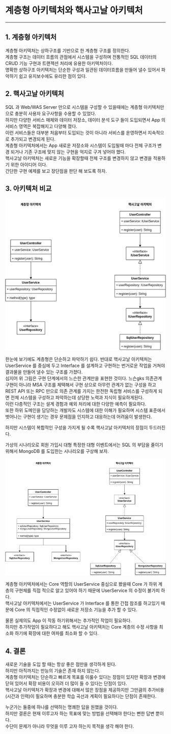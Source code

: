 # 계층형 아키텍처와 핵사고날 아키텍처
---

## 1. 계층형 아키텍처
계층형 아키텍처는 상하구조를 기반으로 한 계층형 구조를 정의한다.   
계층형 구조는 데이터 흐름의 관점에서 시스템을 구성하며 전통적인 SQL 데이터의 CRUD 기능 구현과 트랜젝션 처리에 유용한 아키텍처이다.   
명확한 상하구조 아키텍처는 단순한 구성과 일관된 데이터흐름을 만들어 낼수 있어서 파악하기 쉽고 유지보수에도 유리한 점이 있다.   

## 2. 핵사고날 아키텍처
SQL 과 Web/WAS Server 만으로 시스템을 구성할 수 있을때에는 계층형 아키텍처만으로 충분히 사용자 요구사항을 수용할 수 있었다.   
하지만 다양한 서비스 매체와 데이터 저장소, 데이터 분석 도구 들이 도입되면서 App 의 서비스 영역은 복잡해지고 다양해 졌다.   
이런 서비스들은 대부분 처음부터 도입되는 것이 아니라 서비스를 운영하면서 지속적으로 추가되고 변경되게 된다.   
계층형 아키텍처에서는 App 새로운 저장소와 시스템이 도입될때 마다 전체 구조가 변경 되거나 기존 구조에 맞지 않는 구현을 억지로 구겨 넣어야 했다.   
핵사고날 아키텍처는 새로운 기능을 확장할때 전체 구조를 변경하지 않고 변경을 적용하기 위한 아이디어 이다.   
간단한 구현 예제를 보고 장단점을 판단 해 보도록 하자.   

## 3. 아키텍처 비교
![Hexagonal](./images/hexagonal.png)

한눈에 보기에도 계층형은 단순하고 파악하기 쉽다.
반대로 핵사고날 아키텍처는 UserService 를 중심에 두고 Interface 를 설계하고 구현하는 번거로운 작업을 거쳐야 결과물을 만들어 낼수 있는 구조를 가졌다.   
심지어 위 그림은 구현 단계에서의 느슨한 관계만을 표현한 것이다. 느슨gks 의존관계 구현이 아니라 MSA 구조를 체택해서 구현 상으로 아무런 관계가 없는 구성을 하고 REST API 또는 RPC 만으로 의존 관계를 가지는 한전한 독립형 서비스를 구성하게 되면 전체 시스템을 구성하고 파악하는데 상당한 노력과 지식이 필요하게된다.   
이런 다층적인 구조는 설계 경험과 예외 처리에 대한 다양한 예측이 필요하다.   
또한 하위 도메인을 담당하는 개발자도 시스템에 대한 이해가 필요하며 시스템 표준에서 벗어나는 구현이 생기는 경우 문제점을 인지하고 대응하는데 어려움이 발생한다.   
   
하지만 시스템이 복합적인 구성을 가지게 될 수록 핵사고날 아키텍처의 장점이 두드러진다.   
   
가상의 시나리오로 회원 가입시 대형 특정한 대형 이벤트에서는 SQL 의 부담을 줄이기 위해서 MongoDB 를 도입한는 시나리오를 구상해 보자.   

![Hexagonal](./images/hexagonal-ext.png)

계층형 아키텍처에서는 Core 역할의 UserService 중심으로 봤을때 Core 가 하위 계층의 구현체를 직접 적으로 알고 있어야 하기 때문에 UserService 의 수정이 불가피 하다.   
핵사고날 아키텍처에서는 UserService 가 Interface 를 통한 간접 참조를 하고있기 때문에 Core 의 직접적인 수정없이 새로운 저장소 기능을 추가 할 수 있다.   
   
물론 실제의도 App 이 작동 하기위해서는 추가적인 작업이 필요하다.   
하지만 추가작업이 필요하다고 해도 핵사고날 아키텍처는 Core 계층의 수정 사항을 최소화 하기에 확장에 대한 여파를 최소화 할 수 있다.   

## 4. 결론
새로운 기술을 도입 할 때는 항상 좋은 점만을 생각하게 된다.   
하지만 아직까지는 만능의 기술은 존재 하지 않는다.   
계층형 아키텍처는 단순하고 빠르게 목표를 이룰수 있다는 장점이 있지만 확장과 변경에 닫혀 있어서 확장 비용이 오히려 더 많이 들 수 있다는 단점이 있다.   
핵사고날 아키텍처가 확장과 변경에 대해서 많은 장점을 제공하지만 그만큼의 추가비용(시간과 인력)이 필요하며 충분한 학습 곡선과 계획이 필요하다는 단점이 존재한다.   
   
누군가는 둘중에 하나를 선택하는 명쾌한 답을 원했을 것이다.   
하지만 결론은 현재 이루고자 하는 목표에 맞는 방법을 선택해야 한다는 뻔한 답변 뿐이다.   
수단이 문제가 아니라 무엇을 이루 고자 하는지 목적을 생각 해야 한다.
